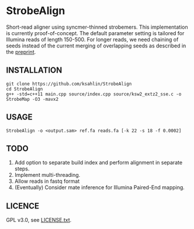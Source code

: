 StrobeAlign
==============

Short-read aligner using syncmer-thinned strobemers. This implementation is currently proof-of-concept. The default parameter setting is tailored for Illumina reads of length 150-500. For longer reads, we need chaining of seeds instead of the current merging of overlapping seeds as described in the [preprint]().


INSTALLATION
----------------

```
git clone https://github.com/ksahlin/StrobeAlign
cd StrobeAlign
g++ -std=c++11 main.cpp source/index.cpp source/ksw2_extz2_sse.c -o StrobeMap -O3 -mavx2
```


USAGE
-------

```
StrobeAlign -o <output.sam> ref.fa reads.fa [-k 22 -s 18 -f 0.0002]
```


TODO
-------

1. Add option to separate build index and perform alignment in separate steps.
2. Implement multi-threading.
3. Allow reads in fastq format
4. (Eventually) Consider mate inference for Illumina Paired-End mapping.


<!-- CREDITS
----------------


1. Kristoffer Sahlin 2021. "" [preprint available here]().
 -->


LICENCE
----------------

GPL v3.0, see [LICENSE.txt](https://github.com/ksahlin/uLTRA/blob/master/LICENCE.txt).


